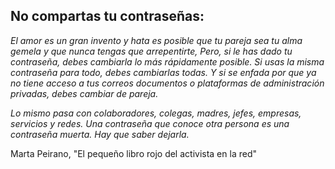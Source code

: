 ## No compartas tu contraseñas:

*El amor es un gran invento y hata es posible que tu pareja sea tu alma gemela y que nunca tengas que arrepentirte, Pero, si le has dado tu contraseña, debes cambiarla lo más rápidamente posible. Si usas la misma contraseña para todo, debes cambiarlas todas. Y si se enfada por que ya no tiene acceso a tus correos documentos o plataformas de administración privadas, debes cambiar de pareja.*

*Lo mismo pasa con colaboradores, colegas, madres, jefes, empresas, servicios y redes. Una contraseña que conoce otra persona es una contraseña muerta. Hay que saber dejarla.*

Marta Peirano, "El pequeño libro rojo del activista en la red"
